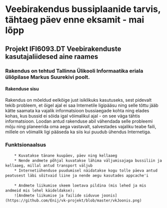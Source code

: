 # Veebirakendus bussiplaanide tarvis, tähtaeg päev enne eksamit - mai lõpp
## Projekt IFI6093.DT Veebirakenduste kasutajaliidesed aine raames
### Rakendus on tehtud Tallinna Ülikooli Informaatika eriala üliõpilase Markus Suurekivi poolt.
#### Rakenduse sisu
Rakendus on mõeldud eelkõige just isiklikuks kasutuseks, sest pidevalt tekib probleem, et õigel ajal ei saa Internetile ligipääsu
ning selle tõttu jääb kätte saamata ka vajalik informatsioon bussiaegade kohta ning elades kohas, kus bussid ei sõida igal võimalikul ajal -
on see väga tähtis informatsioon. Loodan antud rakenduse abil vähendada selle probleemi mõju ning planeerida oma aega vastavalt,
salvestades vajaliku teabe faili, millele on võimalik ligi pääseda ka siis kui puudub ühendus Internetiga.

### Funktsionaalsus
        * Kuvatakse tänane kuupäev, päev ning kellaaeg
        * Nende andmete põhjal kuvatakse lähima väljumisajaga bussiliin ja kellaaeg, millal antud transport väljub
        * Internetiühenduse puudumisel näidatakse kogu tolle päeva antud peatusest läbi sõitvaid liine ja nende aegu kasutades appcache'i
        
        * Andmete liikumise skeem loetava pildina (mis lehed ja mis andmeid mis lehel käideldakse);
        ![Andmete liikumise ja failide siduvue joonis](https://github.com/Enij/vk-projekt/blob/master/vkJoonis.png)

